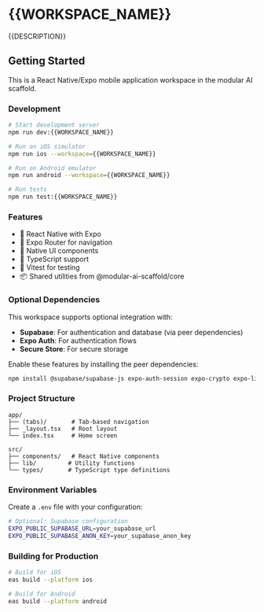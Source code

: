 # {{WORKSPACE_NAME}}

{{DESCRIPTION}}

## Getting Started

This is a React Native/Expo mobile application workspace in the modular AI scaffold.

### Development

```bash
# Start development server
npm run dev:{{WORKSPACE_NAME}}

# Run on iOS simulator
npm run ios --workspace={{WORKSPACE_NAME}}

# Run on Android emulator
npm run android --workspace={{WORKSPACE_NAME}}

# Run tests
npm run test:{{WORKSPACE_NAME}}
```

### Features

- 📱 React Native with Expo
- 🧭 Expo Router for navigation
- 🎨 Native UI components
- 🔧 TypeScript support
- 🧪 Vitest for testing
- 📦 Shared utilities from @modular-ai-scaffold/core

### Optional Dependencies

This workspace supports optional integration with:

- **Supabase**: For authentication and database (via peer dependencies)
- **Expo Auth**: For authentication flows
- **Secure Store**: For secure storage

Enable these features by installing the peer dependencies:

```bash
npm install @supabase/supabase-js expo-auth-session expo-crypto expo-linking expo-secure-store expo-web-browser react-native-url-polyfill --workspace={{WORKSPACE_NAME}}
```

### Project Structure

```
app/
├── (tabs)/       # Tab-based navigation
├── _layout.tsx   # Root layout
└── index.tsx     # Home screen

src/
├── components/   # React Native components
├── lib/         # Utility functions
└── types/       # TypeScript type definitions
```

### Environment Variables

Create a `.env` file with your configuration:

```bash
# Optional: Supabase configuration
EXPO_PUBLIC_SUPABASE_URL=your_supabase_url
EXPO_PUBLIC_SUPABASE_ANON_KEY=your_supabase_anon_key
```

### Building for Production

```bash
# Build for iOS
eas build --platform ios

# Build for Android
eas build --platform android
```